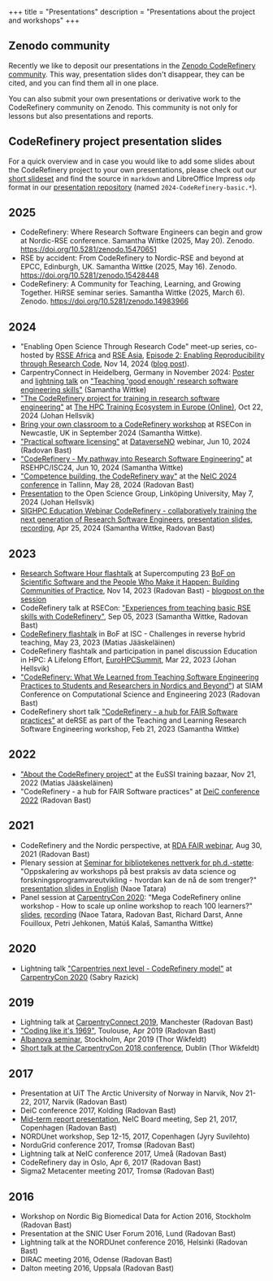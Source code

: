 +++
title = "Presentations"
description = "Presentations about the project and workshops"
+++


<div class="uk-background-primary uk-light uk-padding uk-panel">

## Zenodo community

Recently we like to deposit our presentations in the [Zenodo CodeRefinery
community](https://zenodo.org/communities/coderefinery/).  This way,
presentation slides don't disappear, they can be cited, and you can find them
all in one place.

You can also submit your own presentations or derivative work to the CodeRefinery community on Zenodo.
This community is not only for lessons but also presentations and reports.

</div>


## CodeRefinery project presentation slides

For a quick overview and in case you would like to add some slides about the CodeRefinery project to your own presentations, 
please check out our [short slideset](https://cicero.xyz/v3/remark/0.14.0/github.com/coderefinery/presentations/main/2024-CodeRefinery-basic.md/) 
and find the source in `markdown` and LibreOffice Impress `odp` format in our 
[presentation repository](https://github.com/coderefinery/presentations) (named `2024-CodeRefinery-basic.*`).

## 2025

- CodeRefinery: Where Research Software Engineers can begin and grow at Nordic-RSE conference. Samantha Wittke (2025, May 20).  Zenodo. <https://doi.org/10.5281/zenodo.15470651>
- RSE by accident: From CodeRefinery to Nordic-RSE and beyond at EPCC, Edinburgh, UK. Samantha Wittke (2025, May 16).  Zenodo. <https://doi.org/10.5281/zenodo.15428448>
- CodeRefinery: A Community for Teaching, Learning, and Growing Together. HiRSE seminar series. Samantha Wittke (2025, March 6).  Zenodo. <https://doi.org/10.5281/zenodo.14983966>

## 2024

- "Enabling Open Science Through Research Code" meet-up series, co-hosted by
  [RSSE Africa](https://rsse.africa/) and [RSE
  Asia](https://rse-asia.github.io/RSE_Asia/), [Episode 2: Enabling
  Reproducibility through Research
  Code](https://rsse.africa/events-rsse-africa/2024-11-14/), Nov 14, 2024
  ([blog post](https://rsse.africa/post/2024/12/open-science-episode2/)).
- CarpentryConnect in Heidelberg, Germany in November 2024: [Poster](https://github.com/coderefinery/posters/blob/main/2024_CarpentryCon/2024_CarpentryCon.pdf)
  and [lightning talk](https://github.com/coderefinery/presentations/blob/main/2024-CarpentryCon.pdf) on ["Teaching 'good enough' research software engineering skills"](https://doi.org/10.5281/zenodo.14739411) (Samantha Wittke)
- ["The CodeRefinery project for training in research software engineering"](https://cicero.xyz/v3/remark/0.14.0/github.com/coderefinery/presentations/main/2024-hpc-train-ecosystem-europe.md/)
  at [The HPC Training Ecosystem in Europe (Online)](https://enccs.se/news/2024/10/the-hpc-training-ecosystem-in-europe/),
  Oct 22, 2024 (Johan Hellsvik)
- [Bring your own classroom to a CodeRefinery workshop](https://zenodo.org/records/13625954) at RSECon in Newcastle, UK in September 2024 (Samantha Wittke).
- ["Practical software licensing"](https://zenodo.org/records/11554001) at [DataverseNO](https://dataverse.no/) webinar,
  Jun 10, 2024 (Radovan Bast)
- ["CodeRefinery - My pathway into Research Software Engineering"](https://zenodo.org/records/11204358)
  at RSEHPC/ISC24, Jun 10, 2024 (Samantha Wittke)
- ["Competence building, the CodeRefinery way"](https://zenodo.org/records/11317382)
  at the [NeIC 2024 conference](https://indico.neic.no/event/259/)
  in Tallinn, May 28, 2024 (Radovan Bast)
- [Presentation](https://cicero.xyz/v3/remark/0.14.0/github.com/coderefinery/presentations/main/2024-liu-org.md/)
  to the Open Science Group, Linköping University, May 7, 2024 (Johan Hellsvik)
- [SIGHPC Education Webinar CodeRefinery - collaboratively training the next generation of Research Software Engineers](https://sighpceducation.acm.org/events/code_refinery/),
  [presentation slides](https://zenodo.org/records/11065411),
  [recording](https://youtu.be/q4WXp89SSQI),
  Apr 25, 2024 (Samantha Wittke, Radovan Bast)


## 2023

- [Research Software Hour flashtalk](https://zenodo.org/records/10126375) at Supercomputing 23
  [BoF on Scientific Software and the People Who Make it Happen: Building Communities of Practice](https://betterscientificsoftware.github.io/swe-cse-bof/2023-11-sc23-bof/),
  Nov 14, 2023 (Radovan Bast) - [blogpost on the session](https://bssw.io/blog_posts/reflecting-on-our-community-the-sc23-bof-on-scientific-software-and-the-people-who-make-it-happen-building-communities-of-practice)
- CodeRefinery talk at RSECon:
  ["Experiences from teaching basic RSE skills with CodeRefinery"](https://zenodo.org/records/8317155), Sep 05, 2023 (Samantha Wittke, Radovan Bast)
- [CodeRefinery flashtalk](https://cicero.xyz/v3/remark/0.14.0/github.com/coderefinery/presentations/main/2023-ISC-lightning_WS-challenges.md/)
  in BoF at ISC - Challenges in reverse hybrid teaching, May 23, 2023 (Matias Jääskeläinen)
- CodeRefinery flashtalk and participation in panel discussion Education in HPC: A Lifelong Effort,
  [EuroHPCSummit](https://www.eurohpcsummit.eu/), Mar 22, 2023 (Johan Hellsvik)
- ["CodeRefinery: What We Learned from Teaching Software Engineering Practices to Students and Researchers in Nordics and Beyond"](https://doi.org/10.6084/m9.figshare.22191292.v1))
  at SIAM Conference on Computational Science and Engineering 2023 (Radovan Bast)
- CodeRefinery short talk
  ["CodeRefinery - a hub for FAIR Software practices"](https://cicero.xyz/v3/remark/0.14.0/github.com/coderefinery/presentations/main/2023-derse.md/)
  at deRSE as part of the Teaching and Learning Research Software Engineering workshop, Feb 21, 2023 (Samantha Wittke)


## 2022

- ["About the CodeRefinery project"](https://doi.org/10.5446/60140) at the
  EuSSI training bazaar, Nov 21, 2022 (Matias Jääskeläinen)
- "CodeRefinery - a hub for FAIR Software practices" at
  [DeiC conference 2022](https://www.deic.dk/en/conference/2022/program-day-1) (Radovan Bast)


## 2021

- CodeRefinery and the Nordic perspective, at
  [RDA FAIR webinar](https://rda-software-webinar.readthedocs.io/), Aug 30, 2021 (Radovan Bast)
- Plenary session at
  [Seminar for bibliotekenes nettverk for ph.d.-støtte](https://www.phdontrack.net/nettverk/seminar/2021/program_final.pdf):
  "Oppskalering av workshops på best praksis av data science og forskningsprogramvareutvikling - hvordan kan de nå de som trenger?"
  [presentation slides in English](https://www.phdontrack.net/nettverk/seminar/2021/tatara.pdf)
  (Naoe Tatara)
- Panel session at [CarpentryCon 2020](https://2020.carpentrycon.org/schedule/#session-32):
  "Mega CodeRefinery online workshop - How to scale up online workshop to reach 100 learners?"
  [slides](https://cicero.xyz/v3/remark/0.14.0/github.com/coderefinery/carpentrycon-2020/master/slides.md/),
  [recording](https://www.youtube.com/watch?v=r-5RsQqNInY)
  (Naoe Tatara, Radovan Bast, Richard Darst, Anne Fouilloux, Petri Jehkonen, Matúš Kalaš, Samantha Wittke)


## 2020

- Lightning talk ["Carpentries next level - CodeRefinery model"](https://sabryr.github.io/HPC-Carpentry-talk/)
  at [CarpentryCon 2020](https://2020.carpentrycon.org/schedule/) (Sabry Razick)


## 2019

- Lightning talk at [CarpentryConnect 2019](https://software.ac.uk/ccmcr19/programme/posters-lightning-talks), Manchester (Radovan Bast)
- ["Coding like it's 1969"](https://cicero.xyz/v3/remark/0.14.0/github.com/bast/talk-coding-like-1969/master/talk.md/),
  Toulouse, Apr 2019 (Radovan Bast)
- [Albanova seminar](http://cicero.xyz/v2/remark/github/wikfeldt/longtalk-coderefinery/master/talk.md/),
  Stockholm, Apr 2019 (Thor Wikfeldt)
- [Short talk at the CarpentryCon 2018 conference](http://cicero.xyz/v2/remark/github/wikfeldt/shorttalk-coderefinery/master/talk.md/),
  Dublin (Thor Wikfeldt)


## 2017

- Presentation at UiT The Arctic University of Norway in Narvik, Nov 21-22, 2017, Narvik (Radovan Bast)
- DeiC conference 2017, Kolding (Radovan Bast)
- [Mid-term report presentation](https://cicero.xyz/v3/remark/0.14.0/github.com/coderefinery/reports/main/mid-term.md/),
  NeIC Board meeting, Sep 21, 2017, Copenhagen (Radovan Bast)
- NORDUnet workshop, Sep 12-15, 2017, Copenhagen (Jyry Suvilehto)
- NorduGrid conference 2017, Tromsø (Radovan Bast)
- Lightning talk at NeIC conference 2017, Umeå (Radovan Bast)
- CodeRefinery day in Oslo, Apr 6, 2017 (Radovan Bast)
- Sigma2 Metacenter meeting 2017, Tromsø (Radovan Bast)


## 2016

- Workshop on Nordic Big Biomedical Data for Action 2016, Stockholm (Radovan Bast)
- Presentation at the SNIC User Forum 2016, Lund (Radovan Bast)
- Lightning talk at the NORDUnet conference 2016, Helsinki (Radovan Bast)
- DIRAC meeting 2016, Odense (Radovan Bast)
- Dalton meeting 2016, Uppsala (Radovan Bast)
